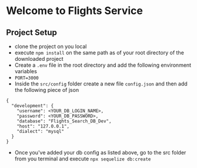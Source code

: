 # Welcome to Flights Service

## Project Setup
- clone the project on you local
- execute `npm install` on the same path as of your root directory of the downloaded project
- Create a `.env` file in the root directory and add the following environment variables
 - `PORT=3000`
- Inside the `src/config` folder create a new file `config.json` and then add the following piece of json

```
{
  "development": {
    "username": <YOUR_DB_LOGIN_NAME>,
    "password": <YOUR_DB_PASSWORD>,
    "database": "Flights_Search_DB_Dev",
    "host": "127.0.0.1",
    "dialect": "mysql"
  }
}

```
- Once you've added your db config as listed above, go to the src folder from you terminal and execute `npx sequelize db:create`